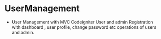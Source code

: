 # UserManagement
* User Management with MVC Codeigniter User and admin Registration with dashboard , user profile, change password etc operations of users and admin.
